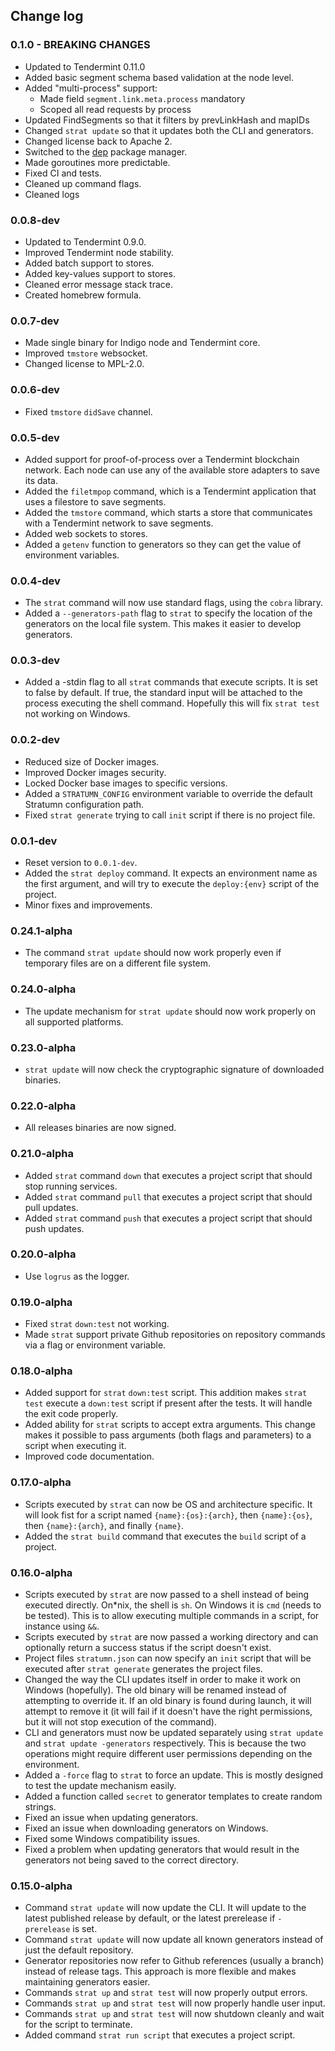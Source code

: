 ## Change log

### 0.1.0 - BREAKING CHANGES
* Updated to Tendermint 0.11.0
* Added basic segment schema based validation at the node level.
* Added "multi-process" support:
  - Made field `segment.link.meta.process` mandatory
  - Scoped all read requests by process
* Updated FindSegments so that it filters by prevLinkHash and mapIDs
* Changed `strat update` so that it updates both the CLI and generators.
* Changed license back to Apache 2.
* Switched to the [dep](https://github.com/golang/dep) package manager.
* Made goroutines more predictable.
* Fixed CI and tests.
* Cleaned up command flags.
* Cleaned logs

### 0.0.8-dev
* Updated to Tendermint 0.9.0.
* Improved Tendermint node stability.
* Added batch support to stores.
* Added key-values support to stores.
* Cleaned error message stack trace.
* Created homebrew formula.

### 0.0.7-dev
* Made single binary for Indigo node and Tendermint core.
* Improved `tmstore` websocket.
* Changed license to MPL-2.0.

### 0.0.6-dev
* Fixed `tmstore` `didSave` channel.

### 0.0.5-dev
* Added support for proof-of-process over a Tendermint blockchain network. Each
  node can use any of the available store adapters to save its data.
* Added the `filetmpop` command, which is a Tendermint application that uses a
  filestore to save segments.
* Added the `tmstore` command, which starts a store that communicates with a
  Tendermint network to save segments.
* Added web sockets to stores.
* Added a `getenv` function to generators so they can get the value of
  environment variables.

### 0.0.4-dev
* The `strat` command will now use standard flags, using the `cobra` library.
* Added a `--generators-path` flag to `strat` to specify the location of the
  generators on the local file system. This makes it easier to develop
  generators.

### 0.0.3-dev
* Added a -stdin flag to all `strat` commands that execute scripts. It is set to
  false by default. If true, the standard input will be attached to the process
  executing the shell command. Hopefully this will fix `strat test` not working
  on Windows.

### 0.0.2-dev
* Reduced size of Docker images.
* Improved Docker images security.
* Locked Docker base images to specific versions.
* Added a `STRATUMN_CONFIG` environment variable to override the default
  Stratumn configuration path.
* Fixed `strat generate` trying to call `init` script if there is no project
  file.

### 0.0.1-dev
* Reset version to `0.0.1-dev`.
* Added the `strat deploy` command. It expects an environment name as the first
  argument, and will try to execute the `deploy:{env}` script of the project.
* Minor fixes and improvements.

### 0.24.1-alpha
* The command `strat update` should now work properly even if temporary files
  are on a different file system.

### 0.24.0-alpha
* The update mechanism for `strat update` should now work properly on all
  supported platforms.

### 0.23.0-alpha
* `strat update` will now check the cryptographic signature of downloaded
  binaries.

### 0.22.0-alpha
* All releases binaries are now signed.

### 0.21.0-alpha
* Added `strat` command `down` that executes a project script that should stop
  running services.
* Added `strat` command `pull` that executes a project script that should pull
  updates.
* Added `strat` command `push` that executes a project script that should push
  updates.

### 0.20.0-alpha
* Use `logrus` as the logger.

### 0.19.0-alpha
* Fixed `strat` `down:test` not working.
* Made `strat` support private Github repositories on repository commands via a
  flag or environment variable.

### 0.18.0-alpha
* Added support for `strat` `down:test` script. This addition makes `strat test`
  execute a `down:test` script if present after the tests. It will handle the
  exit code properly.
* Added ability for `strat` scripts to accept extra arguments. This change makes
  it possible to pass arguments (both flags and parameters) to a script when
  executing it.
* Improved code documentation.

### 0.17.0-alpha
* Scripts executed by `strat` can now be OS and architecture specific. It will
  look fist for a script named `{name}:{os}:{arch}`, then `{name}:{os}`, then
  `{name}:{arch}`, and finally `{name}`.
* Added the `strat build` command that executes the `build` script of a project.

### 0.16.0-alpha
* Scripts executed by `strat` are now passed to a shell instead of being
  executed directly. On*nix, the shell is `sh`. On Windows it is `cmd` (needs to
  be tested). This is to allow executing multiple commands in a script, for
  instance using `&&`.
* Scripts executed by `strat` are now passed a working directory and can
  optionally return a success status if the script doesn't exist.
* Project files `stratumn.json` can now specify an `init` script that will be
  executed after `strat generate` generates the project files.
* Changed the way the CLI updates itself in order to make it work on Windows
  (hopefully). The old binary will be renamed instead of attempting to override
  it. If an old binary is found during launch, it will attempt to remove it (it
  will fail if it doesn't have the right permissions, but it will not stop
  execution of the command).
* CLI and generators must now be updated separately using `strat update` and
  `strat update -generators` respectively. This is because the two operations
  might require different user permissions depending on the environment.
* Added a `-force` flag to `strat` to force an update. This is mostly designed
  to test the update mechanism easily.
* Added a function called `secret` to generator templates to create random
  strings.
* Fixed an issue when updating generators.
* Fixed an issue when downloading generators on Windows.
* Fixed some Windows compatibility issues.
* Fixed a problem when updating generators that would result in the generators
  not being saved to the correct directory.

### 0.15.0-alpha
* Command `strat update` will now update the CLI. It will update to the latest
  published release by default, or the latest prerelease if `-prerelease` is
  set.
* Command `strat update` will now update all known generators instead of just
  the default repository.
* Generator repositories now refer to Github references (usually a branch)
  instead of release tags. This approach is more flexible and makes maintaining
  generators easier.
* Commands `strat up` and `strat test` will now properly output errors.
* Commands `strat up` and `strat test` will now properly handle user input.
* Commands `strat up` and `strat test` will now shutdown cleanly and wait for
  the script to terminate.
* Added command `strat run script` that executes a project script.
